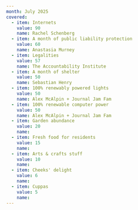 ```yaml
---
month: July 2025
covered:
  - item: Internets
    value: 90
    name: Rachel Schenberg
  - item: A month of public liability protection
    value: 60
    name: Anastasia Murney
  - item: Legalities
    value: 57
    name: The Accountability Institute
  - item: A month of shelter
    value: 50
    name: Sebastian Henry
  - item: 100% renewably powered lights
    value: 50
    name: Alex McAlpin + Journal Jam Fam
  - item: 100% renewable computer power
    value: 50
    name: Alex McAlpin + Journal Jam Fam
  - item: Garden abundance
    value: 20
    name: 
  - item: Fresh food for residents
    value: 15
    name: 
  - item: Arts & crafts stuff
    value: 10
    name:
  - item: Cheeks' delight
    value: 6
    name: 
  - item: Cuppas
    value: 5
    name: 
---
```

